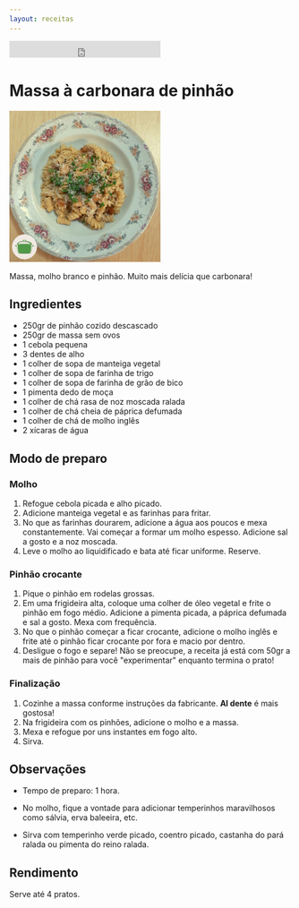 ```yaml
---
layout: receitas
---
```


<iframe src="https://archive.org/embed/massa_a_carbonara_de_pinhao" width="270" height="30" frameborder="0" webkitallowfullscreen="true" mozallowfullscreen="true" allowfullscreen></iframe>

# Massa à carbonara de pinhão

![Imagem: Prato servido com massa à carbonara de pinhão, salsinha e castanha do pará relada.](./massa_a_carbonara_de_pinhao.jpg)

Massa, molho branco e pinhão. Muito mais delícia que carbonara! <i class="fas fa-seedling"></i>

## Ingredientes

* 250gr de pinhão cozido descascado
* 250gr de massa sem ovos <i class="fas fa-seedling"></i>
* 1 cebola pequena
* 3 dentes de alho
* 1 colher de sopa de manteiga vegetal
* 1 colher de sopa de farinha de trigo
* 1 colher de sopa de farinha de grão de bico
* 1 pimenta dedo de moça <i class="fas fa-pepper-hot"></i>
* 1 colher de chá rasa de noz moscada ralada
* 1 colher de chá cheia de páprica defumada
* 1 colher de chá de molho inglês
* 2 xícaras de água

## Modo de preparo

### Molho

1. Refogue cebola picada e alho picado.
2. Adicione manteiga vegetal e as farinhas para fritar.
3. No que as farinhas dourarem, adicione a água aos poucos e mexa constantemente. Vai começar a formar um molho espesso. Adicione sal a gosto e a noz moscada.
4. Leve o molho ao liquidificado e bata até ficar uniforme. Reserve.

### Pinhão crocante

1. Pique o pinhão em rodelas grossas.
2. Em uma frigideira alta, coloque uma colher de óleo vegetal e frite o pinhão em fogo médio. Adicione a pimenta picada, a páprica defumada e sal a gosto. Mexa com frequência.
3. No que o pinhão começar a ficar crocante, adicione o molho inglês e frite até o pinhão ficar crocante por fora e macio por dentro.
4. Desligue o fogo e separe! Não se preocupe, a receita já está com 50gr a mais de pinhão para você "experimentar" enquanto termina o prato! <i class="fas fa-laugh-wink"></i>

### Finalização

1. Cozinhe a massa conforme instruções da fabricante. __Al dente__ é mais gostosa! <i class="fas fa-wink"></i>
2. Na frigideira com os pinhões, adicione o molho e a massa.
3. Mexa e refogue por uns instantes em fogo alto.
4. Sirva. <i class="fas fa-laugh-wink"></i>

## Observações

* Tempo de preparo: 1 hora.

* No molho, fique a vontade para adicionar temperinhos maravilhosos como sálvia, erva baleeira, etc.

* Sirva com temperinho verde picado, coentro picado, castanha do pará ralada ou pimenta do reino ralada. <i class="fas fa-laugh-wink"></i>

## Rendimento

Serve até 4 pratos.
